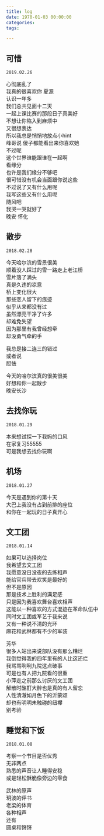 ```yaml
---
title: log
date: 1970-01-03 00:00:00
categories:
tags:

---
```


## 可惜

`2019.02.26`

心彻底乱了  
我真的很喜欢你 夏源  
认识一年多  
我们总共见面十二天  
一起上课比赛的那段日子真美好  
不想让你陷入到麻烦中  
又很想表达  
所以我总是悄悄地放点小hint   
峰哥说 傻子都能看出来你喜欢她  
不过呢  
这个世界谁能跟谁在一起啊  
看缘分  
也许是我们缘分不够吧  
很可惜没有机会当面跟你说这些  
不过说了又有什么用呢  
我写这些又有什么用呢  
随风吧  
我哭一哭就好了  
晚安 怀化  


## 散步

`2018.02.28`

今天哈尔滨的雪景很美  
顺着没人踩过的雪一路走上老江桥  
雪片落了满头  
真是久违的凉意  
桥上变化很大  
那些恋人留下的痕迹  
似乎从来都没有过  
虽然漂亮干净了许多  
却难免失望  
因为那里有我曾经想牵  
却没勇气牵的手  

我总是接二连三的错过  
或者说  
胆怯  

今天的哈尔滨真的很美很美  
好想和你一起散步  
晚安长沙  


## 去找你玩

`2018.01.29`

本来想试探一下我妈的口风  
在家复习55555  
可是我想去找你玩啊  


## 机场  

`2018.01.27`  


今天是遇到你的第十天  
大巴上我没有占到前排的座位  
和你在一起玩的日子真开心  


## 文工团  

`2018.01.14`  

如果可以选择岗位  
我希望去文工团  
我愿意没日没夜的去练相声  
能给官兵带去欢笑是最好的  
但不是原因  
那是技术上胜利的满足感  
只是因为我喜欢舞台喜欢相声  
这能以一种喜欢的方式混迹在革命队伍中  
同时文工团或军艺于我来说  
又有一种说不清的光环  
麻花和武林都有不少的军装  

芳华  
很多人站出来说部队没有那么糟烂  
我倒觉得我的四年里有的人比这还烂  
我骂骂咧咧九院这点破事  
可是也有人把九院看的很重  
小萍走之前那么讨厌的文工团  
解散时酩酊大醉也是真的有人留恋  
人性清澈如月色下的沂蒙颂  
却也有明明未触碰的纽襻  
别考验  

## 睡觉和下饭  

`2018.01.08`  

考察一个节目是否优秀  
无非两点  
熟悉的声音让人睡得安稳  
或是轻松酥脆像旁边的零食  

武林的原声  
玥波的评书  
老梁的体育  
各种相声  
还有  
圆桌和锵锵   